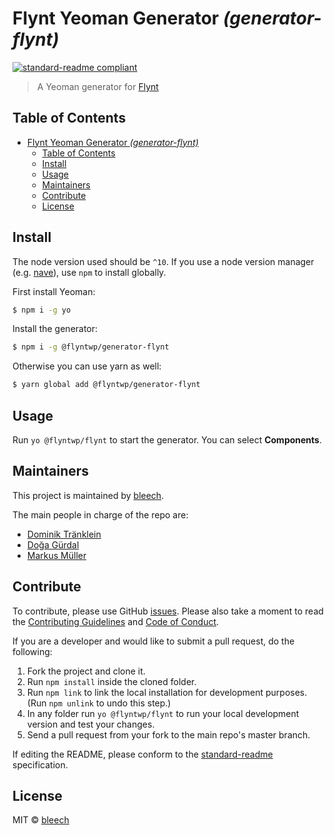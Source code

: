 # Flynt Yeoman Generator _(generator-flynt)_
[![standard-readme compliant](https://img.shields.io/badge/readme%20style-standard-brightgreen.svg?style=flat-square)](https://github.com/RichardLitt/standard-readme)

> A Yeoman generator for [Flynt](https://flyntwp.com)

## Table of Contents

- [Flynt Yeoman Generator _(generator-flynt)_](#flynt-yeoman-generator-generator-flynt)
  - [Table of Contents](#table-of-contents)
  - [Install](#install)
  - [Usage](#usage)
  - [Maintainers](#maintainers)
  - [Contribute](#contribute)
  - [License](#license)

## Install

The node version used should be `^10`. If you use a node version manager (e.g. [nave](https://github.com/isaacs/nave)), use `npm` to install globally.

First install Yeoman:

```bash
$ npm i -g yo
```

Install the generator:

```bash
$ npm i -g @flyntwp/generator-flynt
```

Otherwise you can use yarn as well:

```bash
$ yarn global add @flyntwp/generator-flynt
```

## Usage

Run `yo @flyntwp/flynt` to start the generator. You can select **Components**.

## Maintainers

This project is maintained by [bleech](https://bleech.de).

The main people in charge of the repo are:

- [Dominik Tränklein](https://github.com/domtra)
- [Doğa Gürdal](https://github.com/Qakulukiam)
- [Markus Müller](https://github.com/usingthesystem)

## Contribute

To contribute, please use GitHub [issues](https://github.com/flyntwp/generator-flynt/issues). Please also take a moment to read the [Contributing Guidelines](https://github.com/flyntwp/guidelines/blob/master/CONTRIBUTING.md) and [Code of Conduct](https://github.com/flyntwp/guidelines/blob/master/CODE_OF_CONDUCT.md).

If you are a developer and would like to submit a pull request, do the following:

1. Fork the project and clone it.
2. Run `npm install` inside the cloned folder.
3. Run `npm link` to link the local installation for development purposes. (Run `npm unlink` to undo this step.)
4. In any folder run `yo @flyntwp/flynt` to run your local development version and test your changes.
5. Send a pull request from your fork to the main repo's master branch.

If editing the README, please conform to the [standard-readme](https://github.com/RichardLitt/standard-readme) specification.

## License

MIT © [bleech](https://bleech.de)
